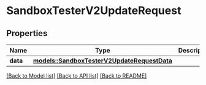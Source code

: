 # SandboxTesterV2UpdateRequest

## Properties

Name | Type | Description | Notes
------------ | ------------- | ------------- | -------------
**data** | [**models::SandboxTesterV2UpdateRequestData**](SandboxTesterV2UpdateRequest_data.md) |  | 

[[Back to Model list]](../README.md#documentation-for-models) [[Back to API list]](../README.md#documentation-for-api-endpoints) [[Back to README]](../README.md)


